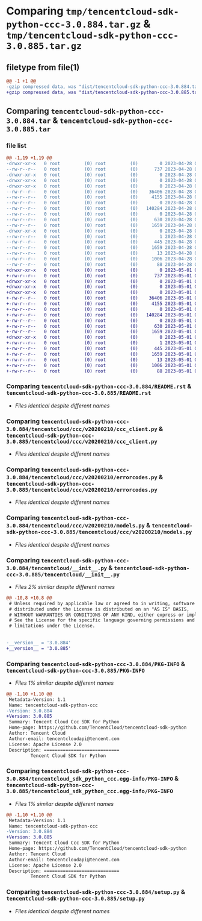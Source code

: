 # Comparing `tmp/tencentcloud-sdk-python-ccc-3.0.884.tar.gz` & `tmp/tencentcloud-sdk-python-ccc-3.0.885.tar.gz`

## filetype from file(1)

```diff
@@ -1 +1 @@
-gzip compressed data, was "dist/tencentcloud-sdk-python-ccc-3.0.884.tar", last modified: Fri Apr 28 02:07:24 2023, max compression
+gzip compressed data, was "dist/tencentcloud-sdk-python-ccc-3.0.885.tar", last modified: Mon May  1 00:30:48 2023, max compression
```

## Comparing `tencentcloud-sdk-python-ccc-3.0.884.tar` & `tencentcloud-sdk-python-ccc-3.0.885.tar`

### file list

```diff
@@ -1,19 +1,19 @@
-drwxr-xr-x   0 root         (0) root         (0)        0 2023-04-28 02:07:24.000000 tencentcloud-sdk-python-ccc-3.0.884/
--rw-r--r--   0 root         (0) root         (0)      737 2023-04-28 02:07:24.000000 tencentcloud-sdk-python-ccc-3.0.884/README.rst
-drwxr-xr-x   0 root         (0) root         (0)        0 2023-04-28 02:07:24.000000 tencentcloud-sdk-python-ccc-3.0.884/tencentcloud/
-drwxr-xr-x   0 root         (0) root         (0)        0 2023-04-28 02:07:24.000000 tencentcloud-sdk-python-ccc-3.0.884/tencentcloud/ccc/
-drwxr-xr-x   0 root         (0) root         (0)        0 2023-04-28 02:07:24.000000 tencentcloud-sdk-python-ccc-3.0.884/tencentcloud/ccc/v20200210/
--rw-r--r--   0 root         (0) root         (0)    36406 2023-04-28 02:07:24.000000 tencentcloud-sdk-python-ccc-3.0.884/tencentcloud/ccc/v20200210/ccc_client.py
--rw-r--r--   0 root         (0) root         (0)     4155 2023-04-28 02:07:24.000000 tencentcloud-sdk-python-ccc-3.0.884/tencentcloud/ccc/v20200210/errorcodes.py
--rw-r--r--   0 root         (0) root         (0)        0 2023-04-28 02:07:24.000000 tencentcloud-sdk-python-ccc-3.0.884/tencentcloud/ccc/v20200210/__init__.py
--rw-r--r--   0 root         (0) root         (0)   140284 2023-04-28 02:07:24.000000 tencentcloud-sdk-python-ccc-3.0.884/tencentcloud/ccc/v20200210/models.py
--rw-r--r--   0 root         (0) root         (0)        0 2023-04-28 02:07:24.000000 tencentcloud-sdk-python-ccc-3.0.884/tencentcloud/ccc/__init__.py
--rw-r--r--   0 root         (0) root         (0)      630 2023-04-28 02:07:24.000000 tencentcloud-sdk-python-ccc-3.0.884/tencentcloud/__init__.py
--rw-r--r--   0 root         (0) root         (0)     1659 2023-04-28 02:07:24.000000 tencentcloud-sdk-python-ccc-3.0.884/PKG-INFO
-drwxr-xr-x   0 root         (0) root         (0)        0 2023-04-28 02:07:24.000000 tencentcloud-sdk-python-ccc-3.0.884/tencentcloud_sdk_python_ccc.egg-info/
--rw-r--r--   0 root         (0) root         (0)        1 2023-04-28 02:07:24.000000 tencentcloud-sdk-python-ccc-3.0.884/tencentcloud_sdk_python_ccc.egg-info/dependency_links.txt
--rw-r--r--   0 root         (0) root         (0)      445 2023-04-28 02:07:24.000000 tencentcloud-sdk-python-ccc-3.0.884/tencentcloud_sdk_python_ccc.egg-info/SOURCES.txt
--rw-r--r--   0 root         (0) root         (0)     1659 2023-04-28 02:07:24.000000 tencentcloud-sdk-python-ccc-3.0.884/tencentcloud_sdk_python_ccc.egg-info/PKG-INFO
--rw-r--r--   0 root         (0) root         (0)       13 2023-04-28 02:07:24.000000 tencentcloud-sdk-python-ccc-3.0.884/tencentcloud_sdk_python_ccc.egg-info/top_level.txt
--rw-r--r--   0 root         (0) root         (0)     1006 2023-04-28 02:07:24.000000 tencentcloud-sdk-python-ccc-3.0.884/setup.py
--rw-r--r--   0 root         (0) root         (0)       88 2023-04-28 02:07:24.000000 tencentcloud-sdk-python-ccc-3.0.884/setup.cfg
+drwxr-xr-x   0 root         (0) root         (0)        0 2023-05-01 00:30:48.000000 tencentcloud-sdk-python-ccc-3.0.885/
+-rw-r--r--   0 root         (0) root         (0)      737 2023-05-01 00:30:48.000000 tencentcloud-sdk-python-ccc-3.0.885/README.rst
+drwxr-xr-x   0 root         (0) root         (0)        0 2023-05-01 00:30:48.000000 tencentcloud-sdk-python-ccc-3.0.885/tencentcloud/
+drwxr-xr-x   0 root         (0) root         (0)        0 2023-05-01 00:30:48.000000 tencentcloud-sdk-python-ccc-3.0.885/tencentcloud/ccc/
+drwxr-xr-x   0 root         (0) root         (0)        0 2023-05-01 00:30:48.000000 tencentcloud-sdk-python-ccc-3.0.885/tencentcloud/ccc/v20200210/
+-rw-r--r--   0 root         (0) root         (0)    36406 2023-05-01 00:30:48.000000 tencentcloud-sdk-python-ccc-3.0.885/tencentcloud/ccc/v20200210/ccc_client.py
+-rw-r--r--   0 root         (0) root         (0)     4155 2023-05-01 00:30:48.000000 tencentcloud-sdk-python-ccc-3.0.885/tencentcloud/ccc/v20200210/errorcodes.py
+-rw-r--r--   0 root         (0) root         (0)        0 2023-05-01 00:30:48.000000 tencentcloud-sdk-python-ccc-3.0.885/tencentcloud/ccc/v20200210/__init__.py
+-rw-r--r--   0 root         (0) root         (0)   140284 2023-05-01 00:30:48.000000 tencentcloud-sdk-python-ccc-3.0.885/tencentcloud/ccc/v20200210/models.py
+-rw-r--r--   0 root         (0) root         (0)        0 2023-05-01 00:30:48.000000 tencentcloud-sdk-python-ccc-3.0.885/tencentcloud/ccc/__init__.py
+-rw-r--r--   0 root         (0) root         (0)      630 2023-05-01 00:30:48.000000 tencentcloud-sdk-python-ccc-3.0.885/tencentcloud/__init__.py
+-rw-r--r--   0 root         (0) root         (0)     1659 2023-05-01 00:30:48.000000 tencentcloud-sdk-python-ccc-3.0.885/PKG-INFO
+drwxr-xr-x   0 root         (0) root         (0)        0 2023-05-01 00:30:48.000000 tencentcloud-sdk-python-ccc-3.0.885/tencentcloud_sdk_python_ccc.egg-info/
+-rw-r--r--   0 root         (0) root         (0)        1 2023-05-01 00:30:48.000000 tencentcloud-sdk-python-ccc-3.0.885/tencentcloud_sdk_python_ccc.egg-info/dependency_links.txt
+-rw-r--r--   0 root         (0) root         (0)      445 2023-05-01 00:30:48.000000 tencentcloud-sdk-python-ccc-3.0.885/tencentcloud_sdk_python_ccc.egg-info/SOURCES.txt
+-rw-r--r--   0 root         (0) root         (0)     1659 2023-05-01 00:30:48.000000 tencentcloud-sdk-python-ccc-3.0.885/tencentcloud_sdk_python_ccc.egg-info/PKG-INFO
+-rw-r--r--   0 root         (0) root         (0)       13 2023-05-01 00:30:48.000000 tencentcloud-sdk-python-ccc-3.0.885/tencentcloud_sdk_python_ccc.egg-info/top_level.txt
+-rw-r--r--   0 root         (0) root         (0)     1006 2023-05-01 00:30:48.000000 tencentcloud-sdk-python-ccc-3.0.885/setup.py
+-rw-r--r--   0 root         (0) root         (0)       88 2023-05-01 00:30:48.000000 tencentcloud-sdk-python-ccc-3.0.885/setup.cfg
```

### Comparing `tencentcloud-sdk-python-ccc-3.0.884/README.rst` & `tencentcloud-sdk-python-ccc-3.0.885/README.rst`

 * *Files identical despite different names*

### Comparing `tencentcloud-sdk-python-ccc-3.0.884/tencentcloud/ccc/v20200210/ccc_client.py` & `tencentcloud-sdk-python-ccc-3.0.885/tencentcloud/ccc/v20200210/ccc_client.py`

 * *Files identical despite different names*

### Comparing `tencentcloud-sdk-python-ccc-3.0.884/tencentcloud/ccc/v20200210/errorcodes.py` & `tencentcloud-sdk-python-ccc-3.0.885/tencentcloud/ccc/v20200210/errorcodes.py`

 * *Files identical despite different names*

### Comparing `tencentcloud-sdk-python-ccc-3.0.884/tencentcloud/ccc/v20200210/models.py` & `tencentcloud-sdk-python-ccc-3.0.885/tencentcloud/ccc/v20200210/models.py`

 * *Files identical despite different names*

### Comparing `tencentcloud-sdk-python-ccc-3.0.884/tencentcloud/__init__.py` & `tencentcloud-sdk-python-ccc-3.0.885/tencentcloud/__init__.py`

 * *Files 2% similar despite different names*

```diff
@@ -10,8 +10,8 @@
 # Unless required by applicable law or agreed to in writing, software
 # distributed under the License is distributed on an "AS IS" BASIS,
 # WITHOUT WARRANTIES OR CONDITIONS OF ANY KIND, either express or implied.
 # See the License for the specific language governing permissions and
 # limitations under the License.
 
 
-__version__ = '3.0.884'
+__version__ = '3.0.885'
```

### Comparing `tencentcloud-sdk-python-ccc-3.0.884/PKG-INFO` & `tencentcloud-sdk-python-ccc-3.0.885/PKG-INFO`

 * *Files 1% similar despite different names*

```diff
@@ -1,10 +1,10 @@
 Metadata-Version: 1.1
 Name: tencentcloud-sdk-python-ccc
-Version: 3.0.884
+Version: 3.0.885
 Summary: Tencent Cloud Ccc SDK for Python
 Home-page: https://github.com/TencentCloud/tencentcloud-sdk-python
 Author: Tencent Cloud
 Author-email: tencentcloudapi@tencent.com
 License: Apache License 2.0
 Description: ============================
         Tencent Cloud SDK for Python
```

### Comparing `tencentcloud-sdk-python-ccc-3.0.884/tencentcloud_sdk_python_ccc.egg-info/PKG-INFO` & `tencentcloud-sdk-python-ccc-3.0.885/tencentcloud_sdk_python_ccc.egg-info/PKG-INFO`

 * *Files 1% similar despite different names*

```diff
@@ -1,10 +1,10 @@
 Metadata-Version: 1.1
 Name: tencentcloud-sdk-python-ccc
-Version: 3.0.884
+Version: 3.0.885
 Summary: Tencent Cloud Ccc SDK for Python
 Home-page: https://github.com/TencentCloud/tencentcloud-sdk-python
 Author: Tencent Cloud
 Author-email: tencentcloudapi@tencent.com
 License: Apache License 2.0
 Description: ============================
         Tencent Cloud SDK for Python
```

### Comparing `tencentcloud-sdk-python-ccc-3.0.884/setup.py` & `tencentcloud-sdk-python-ccc-3.0.885/setup.py`

 * *Files identical despite different names*

